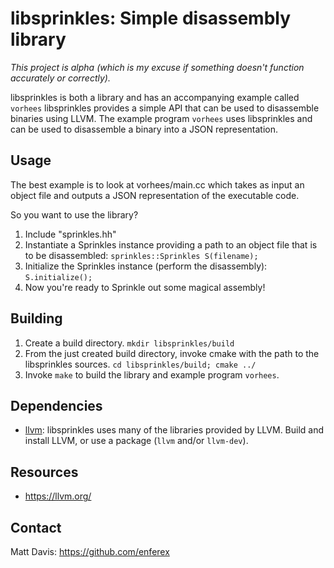 libsprinkles: Simple disassembly library
========================================
*This project is alpha (which is my excuse if something doesn't
function accurately or correctly).*

libsprinkles is both a library and has an accompanying example called `vorhees`
libsprinkles provides a simple API that can be used to disassemble binaries
using LLVM.  The example program `vorhees` uses libsprinkles and can be used to
disassemble a binary into a JSON representation.

Usage
-----
The best example is to look at vorhees/main.cc which takes as input an object
file and outputs a JSON representation of the executable code.

So you want to use the library?
1. Include "sprinkles.hh"
1. Instantiate a Sprinkles instance providing a path to an object file that is
   to be disassembled: `sprinkles::Sprinkles S(filename);`
1. Initialize the Sprinkles instance (perform the disassembly):
   `S.initialize();`
1. Now you're ready to Sprinkle out some magical assembly!

Building
--------
1. Create a build directory. `mkdir libsprinkles/build`
1. From the just created build directory, invoke cmake with the path to the
   libsprinkles sources. `cd libsprinkles/build; cmake ../`
1. Invoke `make` to build the library and example program `vorhees`.

Dependencies
------------
* [llvm](https://llvm.org/): libsprinkles uses many of the libraries provided
by LLVM.  Build and install LLVM, or use a package (`llvm` and/or `llvm-dev`).

Resources
---------
* https://llvm.org/

Contact
-------
Matt Davis: https://github.com/enferex
